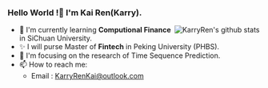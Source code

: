 ### Hello World !👋 I'm Kai Ren(Karry).

<img align="right" src="https://github-readme-stats.vercel.app/api?username=KarryRen&show_icons=true&count_private=true" alt="KarryRen's github stats" />

- 🌱 I'm currently learning **Computional Finance** in SiChuan University.
- ✨ I will purse Master of **Fintech** in Peking University (PHBS).
- 🔭 I'm focusing on the research of Time Sequence Prediction.
- 📫 How to reach me:
  - Email : KarryRenKai@outlook.com
